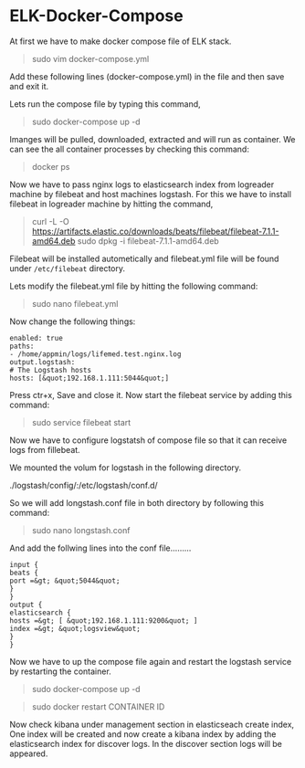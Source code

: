 # ELK-Docker-Compose

At first we have to make docker compose file of ELK stack.

>sudo vim docker-compose.yml

Add these following lines (docker-compose.yml) in the file and then save and exit it.

Lets run the compose file by typing this command,

>sudo docker-compose up -d

Imanges will be pulled, downloaded, extracted and will run as container. We can see the
all container processes by checking this command:

>docker ps

Now we have to pass nginx logs to elasticsearch index from logreader machine by filebeat
and host machines logstash. For this we have to install filebeat in logreader machine by
hitting the command,

>curl -L -O https://artifacts.elastic.co/downloads/beats/filebeat/filebeat-7.1.1-amd64.deb
>sudo dpkg -i filebeat-7.1.1-amd64.deb

Filebeat will be installed autometically and filebeat.yml file will be found under `/etc/filebeat`
directory.

Lets modify the filebeat.yml file by hitting the following command:

>sudo nano filebeat.yml

Now change the following things:

```
enabled: true
paths:
- /home/appmin/logs/lifemed.test.nginx.log
output.logstash:
# The Logstash hosts
hosts: [&quot;192.168.1.111:5044&quot;]
```
Press ctr+x, Save and close it. Now start the filebeat service by adding this command:

>sudo service filebeat start

Now we have to configure logstatsh of compose file so that it can receive logs from
fillebeat.

We mounted the volum for logstash in the following directory.

./logstash/config/:/etc/logstash/conf.d/

So we will add longstash.conf file in both directory by following this command:

>sudo nano longstash.conf

And add the follwing lines into the conf file………
```
input {
beats {
port =&gt; &quot;5044&quot;
}
}
output {
elasticsearch {
hosts =&gt; [ &quot;192.168.1.111:9200&quot; ]
index =&gt; &quot;logsview&quot;
}
}
```
Now we have to up the compose file again and restart the logstash service by restarting
the container.

>sudo docker-compose up -d

>sudo docker restart CONTAINER ID

Now check kibana under management section in elasticseach create index, One index will
be created and now create a kibana index by adding the elasticsearch index for discover
logs. In the discover section logs will be appeared.
